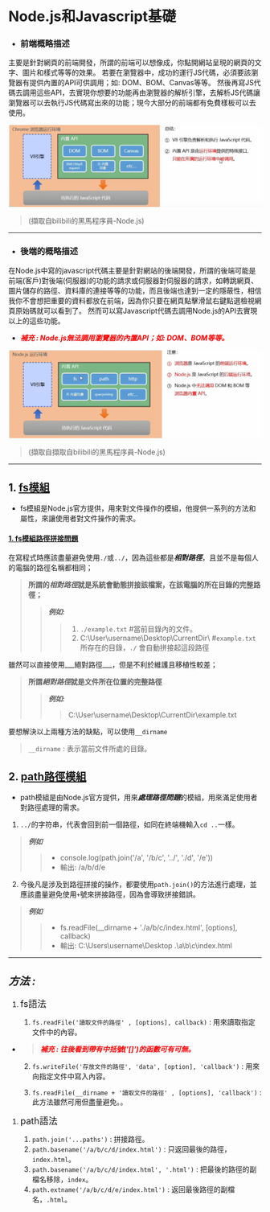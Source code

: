 # Node.js和Javascript基礎
* ### 前端概略描述
主要是針對網頁的前端開發，所謂的前端可以想像成，你點開網站呈現的網頁的文字、圖片和樣式等等的效果。
若要在瀏覽器中，成功的運行JS代碼，必須要該瀏覽器有提供內置的API可供調用；如: DOM、BOM、Canvas等等。
然後再寫JS代碼去調用這些API，去實現你想要的功能再由瀏覽器的解析引擎，去解析JS代碼讓瀏覽器可以去執行JS代碼寫出來的功能；現今大部分的前端都有免費樣板可以去使用。

![範例圖片](範例圖片/圖1.PNG) 
>(擷取自bilibili的黑馬程序員-Node.js)

---

* ### 後端的概略描述

在Node.js中寫的javascript代碼主要是針對網站的後端開發，所謂的後端可能是前端(客戶)對後端(伺服器)的功能的請求或伺服器對伺服器的請求，如轉跳網頁、圖片儲存的路徑、資料庫的連接等等的功能，而且後端也達到一定的隱蔽性，相信我你不會想把重要的資料都放在前端，因為你只要在網頁點擊滑鼠右鍵點選檢視網頁原始碼就可以看到了。
然而可以寫Javascript代碼去調用Node.js的API去實現以上的這些功能。

* <font color=#FF0000>___補充 : Node.js無法調用瀏覽器的內置API；如: DOM、BOM等等。___</font>

![範例圖片](範例圖片/圖2.PNG)

> (擷取自擷取自bilibili的黑馬程序員-Node.js)

---

## 1. [fs模組](#fs)
* fs模組是Node.js官方提供，用來對文件操作的模組，他提供一系列的方法和屬性，來讓使用者對文件操作的需求。
#### [1. fs模組路徑拼接問題](#dirname)
在寫程式時應該盡量避免使用`./`或`../`，因為這些都是***相對路徑***，且並不是每個人的電腦的路徑名稱都相同；
> **所謂的*相對路徑*就是系統會動態拼接該檔案，在該電腦的所在目錄的完整路徑；**
>> ***例如:***
>>>1. `./example.txt`  #當前目錄內的文件。
>>>2. C:\User\username\Desktop\CurrentDir\  #`example.txt`所存在的目錄，`./` 會自動拼接起這段路徑

雖然可以直接使用___絕對路徑___，但是不利於維護且移植性較差；
> **所謂*絕對路徑*就是文件所在位置的完整路徑**
>> ***例如:***
>>> C:\User\username\Desktop\CurrentDir\example.txt

要想解決以上兩種方法的缺點，可以使用`__dirname`
>`__dirname` : 表示當前文件所處的目錄。


## 2. [path路徑模組](#path)
* path模組是由Node.js官方提供，用來***處理路徑問題***的模組，用來滿足使用者對路徑處理的需求。

1. `../`的字符串，代表會回到前一個路徑，如同在終端機輸入`cd ..`一樣。
> ***例如***
>>* console.log(path.join('/a', '/b/c', '../', './d', '/e'))
>>* 輸出: /a/b/d/e

2. 今後凡是涉及到路徑拼接的操作，都要使用`path.join()`的方法進行處理，並應該盡量避免使用`+`號來拼接路徑，因為會導致拼接錯誤。
> ***例如***
>>* fs.readFile(__dirname + './a/b/c/index.html', [options], callback)
>>* 輸出: C:\Users\username\Desktop .\a\b\c\index.html

---

## ___方法 :___

1. <font size=4 name=fs>fs語法</font>

   1. `fs.readFile('讀取文件的路徑' , [options], callback)` : 用來讀取指定文件中的內容。

* > <font color=#FF0000>___補充 : 往後看到帶有中括號('[]')的函數可有可無。___</font>

  2. `fs.writeFile('存放文件的路徑', 'data', [option], 'callback')` : 用來向指定文件中寫入內容。
   
  3. <a name="dirname">`fs.readFile(__dirname + '讀取文件的路徑' , [options], 'callback')` : 此方法雖然可用但盡量避免。。</a>

1. <font size=4 name=path>path語法</font>
   
   1. `path.join('...paths')` : 拼接路徑。
   2. `path.basename('/a/b/c/d/index.html')` : 只返回最後的路徑，`index.html`。
   3. `path.basename('/a/b/c/d/index.html', '.html')` : 把最後的路徑的副檔名移除，`index`。
   4. `path.extname('/a/b/c/d/e/index.html')` : 返回最後路徑的副檔名，`.html`。